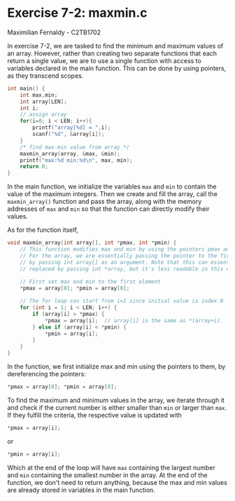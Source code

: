 # Exercise 7-2: maxmin.c
Maximilian Fernaldy - C2TB1702

In exercise 7-2, we are tasked to find the minimum and maximum values of an array. However, rather than creating two separate functions that each return a single value, we are to use a single function with access to variables declared in the main function. This can be done by using pointers, as they transcend scopes.

```C
int main() {
    int max,min;
    int array[LEN];
    int i;
    // assign array
    for(i=0; i < LEN; i++){
    	printf("array[%d] = ",i);
    	scanf("%d", &array[i]);
    }
    /* find max-min value from array */
    maxmin_array(array, &max, &min);
    printf("max:%d min:%d\n", max, min);
    return 0;
}
```

In the main function, we initialize the variables `max` and `min` to contain the value of the maximum integers. Then we create and fill the array, call the `maxmin_array()` function and pass the array, along with the memory addresses of `max` and `min` so that the function can directly modify their values.

As for the function itself,

```C
void maxmin_array(int array[], int *pmax, int *pmin) {
	// This function modifies max and min by using the pointers pmax and pmin.
	// For the array, we are essentially passing the pointer to the first element
	// by passing int array[] as an argument. Note that this can essentially be 
	// replaced by passing int *array, but it's less readable in this context.
	
	// First set max and min to the first element
	*pmax = array[0]; *pmin = array[0];

	// The for loop can start from i=1 since initial value is index 0
	for (int i = 1; i < LEN; i++) {
		if (array[i] > *pmax) {
			*pmax = array[i];  // array[i] is the same as *(array+i).
		} else if (array[i] < *pmin) {
			*pmin = array[i];
		}
	}
}
```

In the function, we first initialize max and min using the pointers to them, by dereferencing the pointers:

```C
*pmax = array[0]; *pmin = array[0];
```

To find the maximum and minimum values in the array, we iterate through it and check if the current number is either smaller than `min` or larger than `max`. If they fulfill the criteria, the respective value is updated with

```C
*pmax = array[i];
```

or

```C
*pmin = array[i];
```

Which at the end of the loop will have `max` containing the largest number and `min` containing the smallest number in the array. At the end of the function, we don't need to return anything, because the max and min values are already stored in variables in the main function.




[comment]: <> (Below is CSS code for the output HTML and pdf files. Don't touch them unless you know what you're doing.)
<style>
    figcaption{
        text-align:center;
        font-size:9pt
    }
    img{
        filter: drop-shadow(0px 0px 7px );
    }
    .noshade{
        filter: none
    }
    .disclaimer{
        font-size: 9pt
    }
    .linker{
        color: inherit !important
    }
</style>